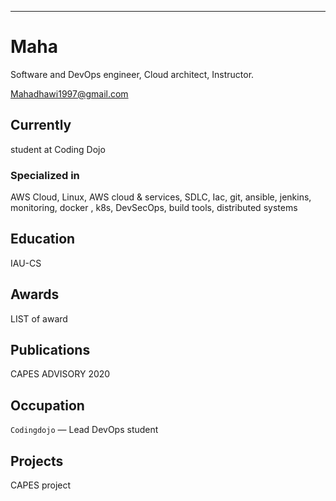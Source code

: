 ---
# Maha 
Software and DevOps engineer, Cloud architect, Instructor.

<div id="webaddress">
<a href="Mahadhawi1997@gmail.com">Mahadhawi1997@gmail.com</a>
</div>


## Currently

student at Coding Dojo

### Specialized in

AWS Cloud, Linux, AWS cloud & services, SDLC, Iac, git, ansible, jenkins, monitoring, docker , k8s, DevSecOps, build tools, distributed systems



## Education

IAU-CS



## Awards

LIST of award



## Publications

CAPES ADVISORY 2020

## Occupation

`Codingdojo` — Lead DevOps student

## Projects

CAPES project

<!-- ### Footer

Last updated: June 2022 -->

